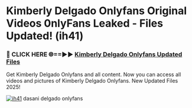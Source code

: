 # Kimberly Delgado Onlyfans Original Videos 0nlyFans Leaked - Files Updated! (ih41)

<h3>🔴 CLICK HERE 🌐==►► <a href="https://tinyurl.com/x26r9saj" rel="nofollow">Kimberly Delgado Onlyfans Updated Files</a></h3>

Get Kimberly Delgado Onlyfans and all content. Now you can access all videos and pictures of Kimberly Delgado Onlyfans. New Updated Files 2025!

[![ih41](https://i.imgur.com/LkgZPqh.gif)](https://tinyurl.com/x26r9saj)
dasani delgado onlyfans